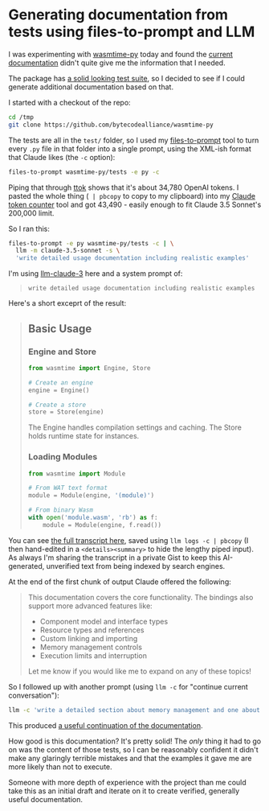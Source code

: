 # Generating documentation from tests using files-to-prompt and LLM

I was experimenting with [wasmtime-py](https://github.com/bytecodealliance/wasmtime-py) today and found the [current documentation](https://bytecodealliance.github.io/wasmtime-py/) didn't quite give me the information that I needed.

The package has [a solid looking test suite](https://github.com/bytecodealliance/wasmtime-py/tree/main/tests), so I decided to see if I could generate additional documentation based on that.

I started with a checkout of the repo:

```bash
cd /tmp
git clone https://github.com/bytecodealliance/wasmtime-py
```
The tests are all in the `test/` folder, so I used my [files-to-prompt](https://github.com/simonw/files-to-prompt) tool to turn every `.py` file in that folder into a single prompt, using the XML-ish format that Claude likes (the `-c` option):

```bash
files-to-prompt wasmtime-py/tests -e py -c
```
Piping that through [ttok](https://github.com/simonw/ttok) shows that it's about 34,780 OpenAI tokens. I pasted the whole thing (` | pbcopy` to copy to my clipboard) into my [Claude token counter](https://tools.simonwillison.net/claude-token-counter) tool and got 43,490 - easily enough to fit Claude 3.5 Sonnet's 200,000 limit.

So I ran this:

```bash
files-to-prompt -e py wasmtime-py/tests -c | \
  llm -m claude-3.5-sonnet -s \
  'write detailed usage documentation including realistic examples'
```
I'm using [llm-claude-3](https://github.com/simonw/llm-claude-3) here and a system prompt of:

> `write detailed usage documentation including realistic examples`

Here's a short exceprt of the result:

> ## Basic Usage
> 
> ### Engine and Store
> 
> ```python
> from wasmtime import Engine, Store
> 
> # Create an engine
> engine = Engine()
> 
> # Create a store 
> store = Store(engine)
> ```
> 
> The Engine handles compilation settings and caching. The Store holds runtime state for instances.
> 
> ### Loading Modules
> 
> ```python
> from wasmtime import Module
> 
> # From WAT text format
> module = Module(engine, '(module)')
> 
> # From binary Wasm
> with open('module.wasm', 'rb') as f:
>     module = Module(engine, f.read())
> ```

You can see [the full transcript here](https://gist.github.com/simonw/351cffbd254af5cbf329377fb95fcc13), saved using `llm logs -c | pbcopy` (I then hand-edited in a `<details><summary>` to hide the lengthy piped input). As always I'm sharing the transcript in a private Gist to keep this AI-generated, unverified text from being indexed by search engines.

At the end of the first chunk of output Claude offered the following:

> This documentation covers the core functionality. The bindings also support more advanced features like:
> 
> * Component model and interface types
> * Resource types and references
> * Custom linking and importing
> * Memory management controls
> * Execution limits and interruption
>
> Let me know if you would like me to expand on any of these topics!

So I followed up with another prompt (using `llm -c` for "continue current conversation"):

```bash
llm -c 'write a detailed section about memory management and one about execution limits'
```

This produced [a useful continuation of the documentation](https://gist.github.com/simonw/351cffbd254af5cbf329377fb95fcc13#response-1).

How good is this documentation? It's pretty solid! The _only_ thing it had to go on was the content of those tests, so I can be reasonably confident it didn't make any glaringly terrible mistakes and that the examples it gave me are more likely than not to execute.

Someone with more depth of experience with the project than me could take this as an initial draft and iterate on it to create verified, generally useful documentation.
